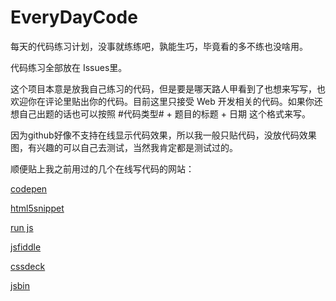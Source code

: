 EveryDayCode
============


每天的代码练习计划，没事就练练吧，孰能生巧，毕竟看的多不练也没啥用。

代码练习全部放在 Issues里。

这个项目本意是放我自己练习的代码，但是要是哪天路人甲看到了也想来写写，也欢迎你在评论里贴出你的代码。目前这里只接受 Web 开发相关的代码。如果你还想自己出题的话也可以按照 #代码类型# + 题目的标题 + 日期 这个格式来写。

因为github好像不支持在线显示代码效果，所以我一般只贴代码，没放代码效果图，有兴趣的可以自己去测试，当然我肯定都是测试过的。

顺便贴上我之前用过的几个在线写代码的网站： 

[codepen](http://codepen.io/gothic/) 

[html5snippet](http://html5snippet.net/people/1434) 

[run js](http://runjs.cn/square) 

[jsfiddle](http://jsfiddle.net/user/dashboard/)  

[cssdeck](http://cssdeck.com/user/dyygtfx)  

[jsbin](http://jsbin.com/edit/1/edit)




